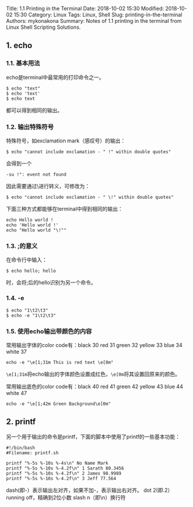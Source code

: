 Title: 1.1 Printing in the Terminal
Date: 2018-10-02 15:30
Modified: 2018-10-02 15:30
Category: Linux
Tags: Linux, Shell
Slug: printing-in-the-terminal
Authors: mykonakona
Summary: Notes of 1.1 printing in the terminal from Linux Shell Scripting Solutions.

## 1. echo
### 1.1. 基本用法
echo是terminal中最常用的打印命令之一。
```
$ echo "text"
$ echo 'text'
$ echo text
```
都可以得到相同的输出。
 
### 1.2. 输出特殊符号
特殊符号，如exclamation mark（感叹号）的输出：
```
$ echo "cannot include exclamation - " !" within double quotes"
```
会得到一个
```
-su !": event not found
```

因此需要通过\进行转义，可修改为：
```
$ echo "cannot include exclamation - " \!" within double quotes"
```

下面三种方式都能够在terminal中得到相同的输出：
```
echo Hello world !
echo 'Hello world !'
echo "Hello world "\!""
```

### 1.3. ;的意义
在命令行中输入：
```
$ echo hello; hello
```
时，会将;后的hello识别为另一个命令。


### 1.4. -e
```
$ echo "1\t2\t3"
$ echo -e "1\t2\t3"
```

### 1.5. 使用echo输出带颜色的内容
常用输出字体的color code有：black 30 red 31 green 32 yellow 33 blue 34 white 37
```
echo -e "\e[1;31m This is red text \e[0m"
```
`\e[1;31m`将echo输出的字体颜色设置成红色，`\e[0m`将其设置回原来的颜色。

常用输出底色的color code有：black 40 red 41 green 42 yellow 43 blue 44 white 47
```
echo -e "\e[1;42m Green Background\e[0m"
```

## 2. printf
另一个用于输出的命令是printf，下面的脚本中使用了printf的一些基本功能：
```
#!/bin/bash
#Filename: printf.sh

printf "%-5s %-10s %-4s\n" No Name Mark
printf "%-5s %-10s %-4.2f\n" 1 Sarath 80.3456
printf "%-5s %-10s %-4.2f\n" 2 James 98.9989
printf "%-5s %-10s %-4.2f\n" 3 Jeff 77.564
```
dash(即-）表示输出左对齐，如果不加-，表示输出右对齐。
dot 2(即.2）running off，精确到2位小数
slash n（即\n）换行符
